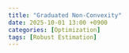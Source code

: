 ```yaml
---
title: "Graduated Non-Convexity"
date: 2025-10-01 13:00 +0900
categories: [Optimization]   
tags: [Robust Estimation]        
---
```




